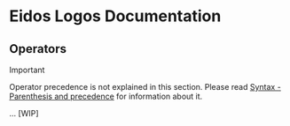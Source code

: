 # Eidos Logos Documentation
## Operators

> [!IMPORTANT]
> Operator precedence is not explained in this section. Please read [Syntax - Parenthesis and precedence](./syntax.md#parenthesis-and-precedence) for information about it.

...
[WIP]
